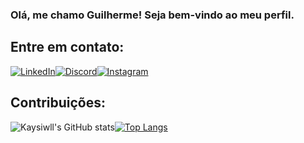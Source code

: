 ### Olá, me chamo Guilherme! Seja bem-vindo ao meu perfil.

## Entre em contato:

[![LinkedIn](https://img.shields.io/badge/LinkedIn-000000?style=for-the-badge&logo=linkedin&logoColor=white)](www.linkedin.com/in/GuilhermeDeSouzaPinto)[![Discord](https://img.shields.io/badge/Discord-000000?style=for-the-badge&logo=discord&logoColor=white)](https://discord.gg/G4SgFzve)[![Instagram](https://img.shields.io/badge/Instagram-000000?style=for-the-badge&logo=instagram&logoColor=white)](https://www.instagram.com/kaysiwl)

## Contribuições:

![Kaysiwll's GitHub stats](https://github-readme-stats.vercel.app/api?username=kaysiwll&show_icons=true&theme=radical&title_color=ffffff&bg_color=000000&text_color=FFFFFF&icon_color=FFFFFF&locale=pt-br)[![Top Langs](https://github-readme-stats.vercel.app/api/top-langs/?username=kaysiwll&layout=compact&title_color=ffffff&bg_color=000000&text_color=FFFFFF&icon_color=FFFFFF&line_height=25&locale=pt-br)](https://github.com/Kaysiwll/github-readme-stats)
